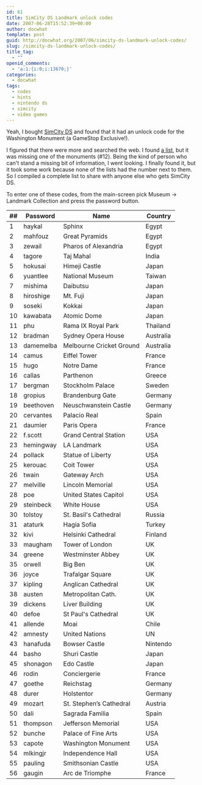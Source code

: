 ```yaml
---
id: 61
title: SimCity DS Landmark unlock codes
date: 2007-06-28T15:52:39+00:00
author: docwhat
template: post
guid: http://docwhat.org/2007/06/simcity-ds-landmark-unlock-codes/
slug: /simcity-ds-landmark-unlock-codes/
title_tag:
  - ""
openid_comments:
  - 'a:1:{i:0;i:13670;}'
categories:
  - docwhat
tags:
  - codes
  - hints
  - nintendo ds
  - simcity
  - video games
---
```

Yeah, I bought [SimCity DS](http://amzn.com/B000O5VJRY?tag=thedocwha-20) and found that it had an unlock code for the Washington Monument (a GameStop Exclusive!).

I figured that there were more and searched the web. I found [a list](http://www.gamefaqs.com/portable/ds/code/935403.html), but it was missing one of the monuments (\#12). Being the kind of person who can't stand a missing bit of information, I went looking. I finally found it, but it took some work because none of the lists had the number next to them. So I compiled a complete list to share with anyone else who gets SimCity DS.

<!-- more -->

To enter one of these codes, from the main-screen pick Museum -\> Landmark Collection and press the password button.

|\#\#|Password|Name|Country|
|----|--------|----|-------|
|1|haykal|Sphinx|Egypt|
|2|mahfouz|Great Pyramids|Egypt|
|3|zewail|Pharos of Alexandria|Egypt|
|4|tagore|Taj Mahal|India|
|5|hokusai|Himeji Castle|Japan|
|6|yuantlee|National Museum|Taiwan|
|7|mishima|Daibutsu|Japan|
|8|hiroshige|Mt. Fuji|Japan|
|9|soseki|Kokkai|Japan|
|10|kawabata|Atomic Dome|Japan|
|11|phu|Rama IX Royal Park|Thailand|
|12|bradman|Sydney Opera House|Australia|
|13|damemelba|Melbourne Cricket Ground|Australia|
|14|camus|Eiffel Tower|France|
|15|hugo|Notre Dame|France|
|16|callas|Parthenon|Greece|
|17|bergman|Stockholm Palace|Sweden|
|18|gropius|Brandenburg Gate|Germany|
|19|beethoven|Neuschwanstein Castle|Germany|
|20|cervantes|Palacio Real|Spain|
|21|daumier|Paris Opera|France|
|22|f.scott|Grand Central Station|USA|
|23|hemingway|LA Landmark|USA|
|24|pollack|Statue of Liberty|USA|
|25|kerouac|Coit Tower|USA|
|26|twain|Gateway Arch|USA|
|27|melville|Lincoln Memorial|USA|
|28|poe|United States Capitol|USA|
|29|steinbeck|White House|USA|
|30|tolstoy|St. Basil's Cathedral|Russia|
|31|ataturk|Hagia Sofia|Turkey|
|32|kivi|Helsinki Cathedral|Finland|
|33|maugham|Tower of London|UK|
|34|greene|Westminster Abbey|UK|
|35|orwell|Big Ben|UK|
|36|joyce|Trafalgar Square|UK|
|37|kipling|Anglican Cathedral|UK|
|38|austen|Metropolitan Cath.|UK|
|39|dickens|Liver Building|UK|
|40|defoe|St Paul's Cathedral|UK|
|41|allende|Moai|Chile|
|42|amnesty|United Nations|UN|
|43|hanafuda|Bowser Castle|Nintendo|
|44|basho|Shuri Castle|Japan|
|45|shonagon|Edo Castle|Japan|
|46|rodin|Conciergerie|France|
|47|goethe|Reichstag|Germany|
|48|durer|Holstentor|Germany|
|49|mozart|St. Stephen’s Cathedral|Austria|
|50|dali|Sagrada Familia|Spain|
|51|thompson|Jefferson Memorial|USA|
|52|bunche|Palace of Fine Arts|USA|
|53|capote|Washington Monument|USA|
|54|mlkingjr|Independence Hall|USA|
|55|pauling|Smithsonian Castle|USA|
|56|gaugin|Arc de Triomphe|France|
